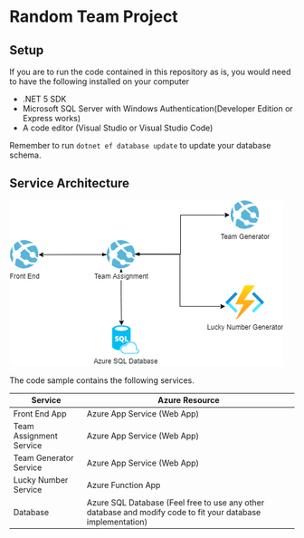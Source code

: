 # Random Team Project

## Setup

If you are to run the code contained in this repository as is, you would need to have the following installed on your computer

- .NET 5 SDK
- Microsoft SQL Server with Windows Authentication(Developer Edition or Express works)
- A code editor (Visual Studio or Visual Studio Code)

Remember to run `dotnet ef database update` to update your database schema.
## Service Architecture

![Resources](./docs/service-architecture.png)

The code sample contains the following services.

|Service|Azure Resource
|---|---|
Front End App|Azure App Service (Web App)
Team Assignment Service|Azure App Service (Web App)
Team Generator Service|Azure App Service (Web App)
Lucky Number Service | Azure Function App
Database | Azure SQL Database (Feel free to use any other database and modify code to fit your database implementation)
